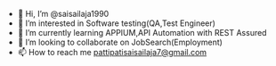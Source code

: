 - 👋 Hi, I’m @saisailaja1990
- 👀 I’m interested in Software testing(QA,Test Engineer)
- 🌱 I’m currently learning APPIUM,API Automation with REST Assured
- 💞️ I’m looking to collaborate on JobSearch(Employment)
- 📫 How to reach me pattipatisaisailaja7@gmail.com

<!---
saisailaja1990/saisailaja1990 is a ✨ special ✨ repository because its `README.md` (this file) appears on your GitHub profile.
You can click the Preview link to take a look at your changes.
--->
